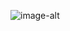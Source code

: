 ![image-alt](https://github.com/7thChamber/Isotopic-Inc./blob/9216812233c73d74c9fa486e87aa32c0ff8805bb/photo2.png)
